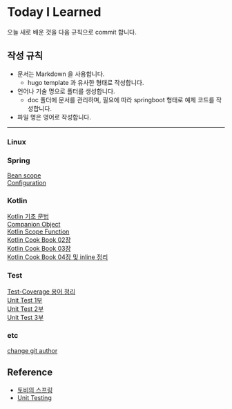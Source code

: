 # Today I Learned

오늘 새로 배운 것을 다음 규칙으로 commit 합니다.

## 작성 규칙

* 문서는 Markdown 을 사용합니다.
    + hugo template 과 유사한 형태로 작성합니다.
* 언어나 기술 명으로 폴터를 생성합니다.
    + doc 폴더에 문서를 관리하며, 필요에 따라 springboot 형태로 예제 코드를 작성합니다.
* 파일 명은 영어로 작성합니다.

---

### Linux

### Spring

[Bean scope](/doc/spring/bean-scope.md)    
[Configuration](/doc/spring/configuration.md)

### Kotlin

[Kotlin 기초 문법](/doc/kotlin/Kotlin-Base.md)    
[Companion Object](/doc/kotlin/companion-object.md)    
[Kotlin Scope Function](/doc/kotlin/kotlin-scope-function.md)   
[Kotlin Cook Book 02장](/doc/kotlin/cookbook/cook-book02.md)   
[Kotlin Cook Book 03장](/doc/kotlin/cookbook/cook-book03.md)   
[Kotlin Cook Book 04장 및 inline 정리](/doc/kotlin/cookbook/cook-book04.md)

### Test

[Test-Coverage 용어 정리](/doc/test/Test-Coverage.md)     
[Unit Test 1부](/doc/test/unit-testing/unit-testing-01부.md)     
[Unit Test 2부](/doc/test/unit-testing/2부)     
[Unit Test 3부](/doc/test/unit-testing/unit-testing-03부.md)      

### etc

[change git author](/doc/etc/git-changeAuthor.md)   
   

## Reference

* [토비의 스프링](http://m.yes24.com/goods/detail/7516911)
* [Unit Testing](http://www.yes24.com/Product/Goods/104084175)    
